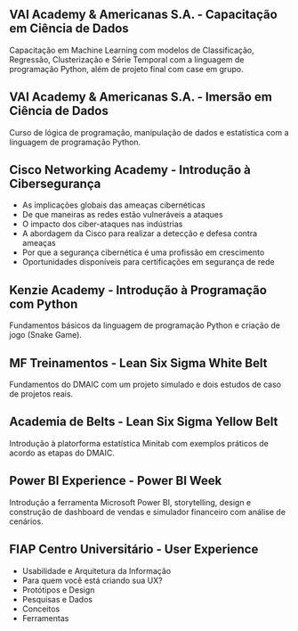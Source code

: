 ## VAI Academy & Americanas S.A. - Capacitação em Ciência de Dados
Capacitação em Machine Learning com modelos de Classificação, Regressão, Clusterização e Série Temporal com a linguagem de programação Python, além de projeto final com case em grupo.

## VAI Academy & Americanas S.A. - Imersão em Ciência de Dados
Curso de lógica de programação, manipulação de dados e estatística com a linguagem de programação Python.

## Cisco Networking Academy - Introdução à Cibersegurança
- As implicações globais das ameaças cibernéticas </br>
- De que maneiras as redes estão vulneráveis a ataques </br>
- O impacto dos ciber-ataques nas indústrias </br>
- A abordagem da Cisco para realizar a detecção e defesa contra 
ameaças </br>
- Por que a segurança cibernética é uma profissão em crescimento </br>
- Oportunidades disponíveis para certificações em segurança de rede

## Kenzie Academy - Introdução à Programação com Python
Fundamentos básicos da linguagem de programação Python e criação de jogo (Snake Game).

## MF Treinamentos - Lean Six Sigma White Belt
Fundamentos do DMAIC com um projeto simulado e dois estudos de caso de projetos reais.

## Academia de Belts - Lean Six Sigma Yellow Belt
Introdução à platorforma estatística Minitab com exemplos práticos de acordo as etapas do DMAIC.

## Power BI Experience - Power BI Week
Introdução a ferramenta Microsoft Power BI, storytelling, design e construção de dashboard de vendas e simulador financeiro com análise de cenários.

##  FIAP Centro Universitário - User Experience
- Usabilidade e Arquitetura da Informação 	   	   
- Para quem você está criando sua UX?    	   	   
- Protótipos e Design    	   	   
- Pesquisas e Dados    	   	   
- Conceitos    	   	   
- Ferramentas
